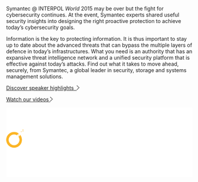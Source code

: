 Symantec @ INTERPOL <i>World</i> 2015 may be over but the fight for cybersecurity continues. At the event, Symantec experts shared useful security insights into designing the right proactive protection to achieve today’s cybersecurity goals. 

Information is the key to protecting information. It is thus important to stay up to date about the advanced threats that can bypass the multiple layers of defence in today’s infrastructures. What you need is an authority that has an expansive threat intelligence network and a unified security platform that is effective against today’s attacks. Find out what it takes to move ahead, securely, from Symantec, a global leader in security, storage and systems management solutions.

<a class="btn" href="#attend">Discover speaker highlights &nbsp;<span class="arrow"><img src="img/dotted_arrow.png"></span></a>

<a class="btn" href="#resources">Watch our videos&nbsp;<span class="arrow"><img src="img/dotted_arrow.png"></span></a>

<p class="interpol_logo"><a href="https://www.interpol-world.com/about-interpol-world" target="_blank"><img class="logos" src="img/logos.svg"></a></p>

